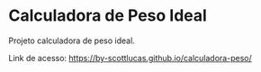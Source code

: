 # Calculadora de Peso Ideal

Projeto calculadora de peso ideal.

Link de acesso: https://by-scottlucas.github.io/calculadora-peso/
